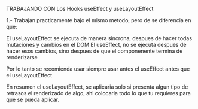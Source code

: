 TRABAJANDO CON Los Hooks useEffect y useLayoutEffect

1.- Trabajan practicamente bajo el mismo metodo, pero de se diferencia en que:

  El useLayoutEffect se ejecuta de manera sincrona, despues de hacer todas mutaciones y cambios en el DOM
  El useEffect, no se ejecuta despues de hacer esos cambios, sino despues de que el componenente termina de renderizarse

  Por lo tanto se recomienda usar siempre usar antes el useEffect antes que el useLayoutEffect

  En resumen el useLayoutEffect, se aplicaria solo si presenta algun tipo de retrasos el renderizado de algo, ahi colocaria todo lo que tu requieres para que se pueda aplicar.

